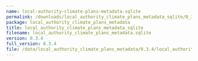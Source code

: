 ```yaml
---
name: local-authority-climate-plans-metadata-sqlite
permalink: /downloads/local_authority_climate_plans_metadata_sqlite/0_3_4
package: local_authority_climate_plans_metadata
title: local_authority_climate_plans_metadata_sqlite
filename: local_authority_climate_plans_metadata.sqlite
version: 0.3.4
full_version: 0.3.4
file: /data/local_authority_climate_plans_metadata/0.3.4/local_authority_climate_plans_metadata.sqlite
---
```

